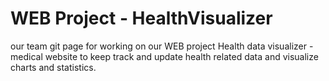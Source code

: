 # WEB Project - HealthVisualizer
our team git page for working on our WEB project Health data visualizer -
medical website to keep track and update health related data and visualize charts and statistics.
